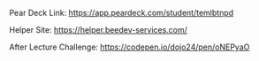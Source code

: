 Pear Deck Link:
https://app.peardeck.com/student/temlbtnpd


Helper Site:
https://helper.beedev-services.com/


After Lecture Challenge:
https://codepen.io/dojo24/pen/oNEPyaO